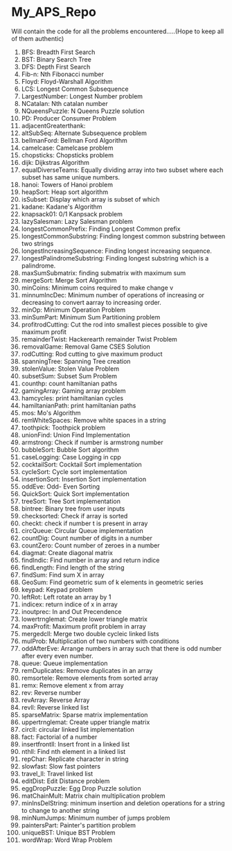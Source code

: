 # My_APS_Repo
Will contain the code for all the problems encountered.....(Hope to keep all of them authentic)

1. BFS: Breadth First Search
2. BST: Binary Search Tree
3. DFS: Depth First Search
4. Fib-n: Nth Fibonacci number
5. Floyd: Floyd-Warshall Algorithm
6. LCS: Longest Common Subsequence
7. LargestNumber: Longest Number problem
8. NCatalan: Nth catalan number
9. NQueensPuzzle: N Queens Puzzle solution
10. PD: Producer Consumer Problem
11. adjacentGreaterthank: 
12. altSubSeq: Alternate Subsequence problem
13. bellmanFord: Bellman Ford Algorithm
14. camelcase: Camelcase problem
15. chopsticks: Chopsticks problem
16. dijk: Dijkstras Algorithm
17. equalDiverseTeams: Equally dividing array into two subset where each subset has same unique numbers.
18. hanoi: Towers of Hanoi problem
19. heapSort: Heap sort algorithm
20. isSubset: Display which array is subset of which
21. kadane: Kadane's Algorithm
22. knapsack01: 0/1 Kanpsack problem
23. lazySalesman: Lazy Salesman problem
24. longestCommonPrefix: Finding Longest Common prefix
25. longestCommonSubstring: Finding longest common substring between two strings
26. longestIncreasingSequence: Finding longest increasing sequence.
27. longestPalindromeSubstring: Finding longest substring which is a palindrome.
28. maxSumSubmatrix: finding submatrix with maximum sum
29. mergeSort: Merge Sort Algorithm
30. minCoins: Minimum coins required to make change v
31. minnumIncDec: Minimum number of operations of increasing or decreasing to convert aarray to increasing order.
32. minOp: Minimum Operation Problem
33. minSumPart: Minimum Sum Partitioning problem
34. profitrodCutting: Cut the rod into smallest pieces possible to give maximum profit
35. remainderTwist: Hackerearth remainder Twist Problem
36. removalGame: Removal Game CSES Solution
37. rodCutting: Rod cutting to give maximum product
38. spanningTree: Spanning Tree creation
39. stolenValue: Stolen Value Problem
40. subsetSum: Subset Sum Problem
41. counthp: count hamiltanian paths
42. gamingArray: Gaming array problem
43. hamcycles: print hamiltanian cycles
44. hamiltanianPath: print hamiltanian paths
45. mos: Mo's Algorithm
46. remWhiteSpaces: Remove white spaces in a string
47. toothpick: Toothpick problem
48. unionFind: Union Find Implementation
49. armstrong: Check if number is armstrong number
50. bubbleSort: Bubble Sort algorithm
51. caseLogging: Case Logging in cpp
52. cocktailSort: Cocktail Sort implementation
53. cycleSort: Cycle sort implementation
54. insertionSort: Insertion Sort implementation
55. oddEve: Odd- Even Sorting
56. QuickSort: Quick Sort implementation
57. treeSort: Tree Sort implementation
58. bintree: Binary tree from user inputs
59. checksorted: Check if array is sorted
60. checkt: check if number t is present in array
61. circQueue: Circular Queue implementation
62. countDig: Count number of digits in a number
63. countZero: Count number of zeroes in a number
64. diagmat: Create diagonal matrix
65. findIndic: Find number in array and return indice
66. findLength: Find length of the string
67. findSum: Find sum X in array
68. GeoSum: Find geometric sum of k elements in geometric series
69. keypad: Keypad problem
70. leftRot: Left rotate an array by 1
71. indicex: return indice of x in array
72. inoutprec: In and Out Precendence
73. lowertrnglemat: Create lower triangle matrix
74. maxProfit: Maximum profit problem in array
75. mergedcll: Merge two double cycleic linked lists
76. mulProb: Multiplication of two numbers with conditions
77. oddAfterEve: Arrange numbers in array such that there is odd number after every even number.
78. queue: Queue implementation
79. remDuplicates: Remove duplicates in an array
80. remsortele: Remove elements from sorted array
81. remx: Remove element x from array
82. rev: Reverse number
83. revArray: Reverse Array
84. revll: Reverse linked list
85. sparseMatrix: Sparse matrix implementation
86. uppertrnglemat: Create upper triangle matrix
87. circll: circular linked list implementation
88. fact: Factorial of a number
89. insertfrontll: Insert front in a linked list
90. nthll: Find nth element in a linked list
91. repChar: Replicate character in string
92. slowfast: Slow fast pointers
93. travel_ll: Travel linked list
94. editDist: Edit Distance problem
95. eggDropPuzzle: Egg Drop Puzzle solution
96. matChainMult: Matrix chain multiplication problem
97. minInsDelString: minimum insertion and deletion operations for a string to change to another string
98. minNumJumps: Minimum number of jumps problem
99. paintersPart: Painter's partition problem
100. uniqueBST: Unique BST Problem
101. wordWrap: Word Wrap Problem


